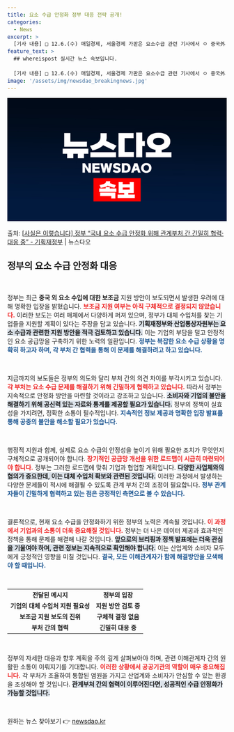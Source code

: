 ```yaml
---
title: 요소 수급 안정화 정부 대응 전략 공개!
categories:
  - News
excerpt: >
  [기사 내용] □ 12.6.(수) 매일경제, 서울경제 가판은 요소수급 관련 기사에서 ㅇ 중국外 요소 수입땐 …
feature_text: >
  ## whereispost 실시간 뉴스 속보입니다.

  [기사 내용] □ 12.6.(수) 매일경제, 서울경제 가판은 요소수급 관련 기사에서 ㅇ 중국外 요소 수입땐 …
image: '/assets/img/newsdao_breakingnews.jpg'
---
```


![뉴스다오 속보](/assets/img/newsdao_breakingnews.jpg)

<p>출처: <a href="https://newsdao.kr/2758" rel="dofollow">[사실은 이렇습니다] 정부 “국내 요소 수급 안정화 위해 관계부처 간 긴밀히 협력·대응 중” - 기획재정부</a> | 뉴스다오</p>

<h2 data-ke-size="size26">정부의 요소 수급 안정화 대응</h2>

<p data-ke-size="size16">&nbsp;</p>

정부는 최근 **중국 외 요소 수입에 대한 보조금** 지원 방안이 보도되면서 발생한 우려에 대해 명확한 입장을 밝혔습니다. <b><span style="color: #ee2323;">보조금 지원 여부는 아직 구체적으로 결정되지 않았습니다.</span></b> 이러한 보도는 여러 매체에서 다양하게 퍼져 있으며, 정부가 대체 수입처를 찾는 기업들을 지원할 계획이 있다는 주장을 담고 있습니다. <b><span style="background-color: #21538527;">기획재정부와 산업통상자원부는 요소 수급과 관련한 지원 방안을 적극 검토하고 있습니다.</span></b> 이는 기업의 부담을 덜고 안정적인 요소 공급망을 구축하기 위한 노력의 일환입니다. <b><span style="color: #1a5490;">정부는 복잡한 요소 수급 상황을 명확히 하고자 하며, 각 부처 간 협력을 통해 이 문제를 해결하려고 하고 있습니다.</span></b>

<p data-ke-size="size16">&nbsp;</p>

지금까지의 보도들은 정부의 의도와 달리 부처 간의 의견 차이를 부각시키고 있습니다. <b><span style="color: #ee2323;">각 부처는 요소 수급 문제를 해결하기 위해 긴밀하게 협력하고 있습니다.</span></b> 따라서 정부는 지속적으로 안정화 방안을 마련할 것이라고 강조하고 있습니다. <b><span style="background-color: #21538527;">소비자와 기업의 불안을 해결하기 위해 공신력 있는 자료와 통계를 제공할 필요가 있습니다.</span></b> 정부의 정책이 실효성을 가지려면, 정확한 소통이 필수적입니다. <b><span style="color: #1a5490;">지속적인 정보 제공과 명확한 입장 발표를 통해 공중의 불안을 해소할 필요가 있습니다.</span></b>

<p data-ke-size="size16">&nbsp;</p>

행정적 지원과 함께, 실제로 요소 수급의 안정성을 높이기 위해 필요한 조치가 무엇인지 구체적으로 공개되어야 합니다. <b><span style="color: #ee2323;">장기적인 공급망 개선을 위한 로드맵이 시급히 마련되어야 합니다.</span></b> 정부는 그러한 로드맵에 맞춰 기업과 협업할 계획입니다. <b><span style="background-color: #21538527;">다양한 사업체와의 협의가 중요한데, 이는 대체 수입처 확보와 관련된 것입니다.</span></b> 이러한 과정에서 발생하는 다양한 문제들이 적시에 해결될 수 있도록 관계 부처 간의 조정이 필요합니다. <b><span style="color: #1a5490;">정부 관계자들이 긴밀하게 협력하고 있는 점은 긍정적인 측면으로 볼 수 있습니다.</span></b>

<p data-ke-size="size16">&nbsp;</p>

결론적으로, 현재 요소 수급을 안정화하기 위한 정부의 노력은 계속될 것입니다. <b><span style="color: #ee2323;">이 과정에서 기업과의 소통이 더욱 중요해질 것입니다.</span></b> 정부는 더 나은 데이터 제공과 효과적인 정책을 통해 문제를 해결해 나갈 것입니다. <b><span style="background-color: #21538527;">앞으로의 브리핑과 정책 발표에는 더욱 관심을 기울여야 하며, 관련 정보는 지속적으로 확인해야 합니다.</span></b> 이는 산업계와 소비자 모두에게 긍정적인 영향을 미칠 것입니다. <b><span style="color: #1a5490;">결국, 모든 이해관계자가 함께 해결방안을 모색해야 할 때입니다.</span></b>

<p data-ke-size="size16">&nbsp;</p>

<table style="width: 100%;">
    <tr>
        <td style="text-align: center; height: 17px;"><b>전달된 메시지</b></td>
        <td style="text-align: center; height: 17px;"><b>정부의 입장</b></td>
    </tr>
    <tr>
        <td style="text-align: center; height: 17px;"><b>기업의 대체 수입처 지원 필요성</b></td>
        <td style="text-align: center; height: 17px;"><b>지원 방안 검토 중</b></td>
    </tr>
    <tr>
        <td style="text-align: center; height: 17px;"><b>보조금 지원 보도의 진위</b></td>
        <td style="text-align: center; height: 17px;"><b>구체적 결정 없음</b></td>
    </tr>
    <tr>
        <td style="text-align: center; height: 17px;"><b>부처 간의 협력</b></td>
        <td style="text-align: center; height: 17px;"><b>긴밀히 대응 중</b></td>
    </tr>
</table>

<p data-ke-size="size16">&nbsp;</p>

정부의 자세한 대응과 향후 계획을 주의 깊게 살펴보아야 하며, 관련 이해관계자 간의 원활한 소통이 이뤄지기를 기대합니다. <b><span style="color: #ee2323;">이러한 상황에서 공공기관의 역할이 매우 중요해집니다.</span></b> 각 부처가 조율하여 통합된 염원을 가지고 산업계와 소비자가 안심할 수 있는 환경을 조성해야 할 것입니다. <b><span style="background-color: #21538527;">관계부처 간의 협력이 이루어진다면, 성공적인 수급 안정화가 가능할 것입니다.</span></b> 

<p data-ke-size="size16">&nbsp;</p> 

원하는 뉴스 찾아보기 👉 <a href="https://newsdao.kr" rel="dofollow">newsdao.kr</a>



